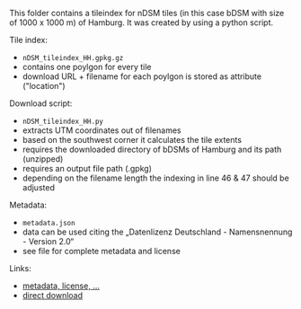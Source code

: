 This folder contains a tileindex for nDSM tiles (in this case bDSM with size of 1000 x 1000 m) of Hamburg. It was created by using a python script.

Tile index:
- `nDSM_tileindex_HH.gpkg.gz`
- contains one poylgon for every tile
- download URL + filename for each poylgon is stored as attribute ("location")

Download script:
- `nDSM_tileindex_HH.py`
- extracts UTM coordinates out of filenames
- based on the southwest corner it calculates the tile extents
- requires the downloaded directory of bDSMs of Hamburg and its path (unzipped)
- requires an output file path (.gpkg)
- depending on the filename length the indexing in line 46 & 47 should be adjusted

Metadata:
- `metadata.json`
- data can be used citing the „Datenlizenz Deutschland - Namensnennung - Version 2.0“
- see file for complete metadata and license

Links:
- [metadata, license, ...](https://suche.transparenz.hamburg.de/dataset/digitales-hoehenmodell-hamburg-bdom4)
- [direct download](https://daten-hamburg.de/geographie_geologie_geobasisdaten/digitales_hoehenmodell_bdom/DOM1_XYZ_HH_2020_04_30.zip)